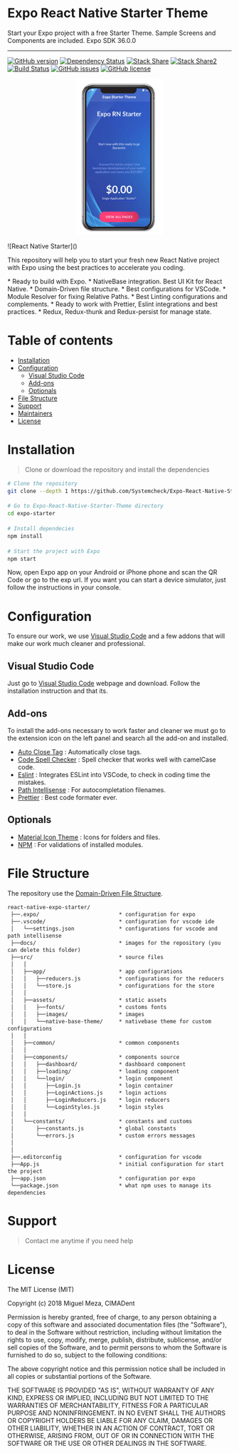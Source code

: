 # Expo React Native Starter Theme
 Start your Expo project with a free Starter Theme. Sample Screens and Components are included. Expo SDK 36.0.0
 

---

[![GitHub version](https://badge.fury.io/gh/Systemcheck%2FExpo-React-Native-Starter-Theme.svg)](https://badge.fury.io/gh/Systemcheck%2FExpo-React-Native-Starter-Theme)
[![Dependency Status](https://david-dm.org/Systemcheck/Expo-React-Native-Starter-Theme.svg)](https://david-dm.org/Systemcheck/Expo-React-Native-Starter-Theme.svg)
[![Stack Share](http://img.shields.io/badge/tech-expo-0690fa.svg?style=flat)](https://stackshare.io/boadude/react-native-expo-starter)
[![Stack Share2](https://img.shields.io/badge/tech-react--native-orange?style=flat)](https://stackshare.io/boadude/react-native-expo-starter)
[![Build Status](https://travis-ci.com/Systemcheck/Expo-React-Native-Starter-Theme.svg?branch=master)](https://travis-ci.com/Systemcheck/Expo-React-Native-Starter-Theme.svg)
[![GitHub issues](https://img.shields.io/github/issues/Systemcheck/Expo-React-Native-Starter-Theme)](https://github.com/Systemcheck/Expo-React-Native-Starter-Theme/issues)
[![GitHub license](https://img.shields.io/github/license/Systemcheck/Expo-React-Native-Starter-Theme)](https://github.com/Systemcheck/Expo-React-Native-Starter-Theme/blob/master/LICENSE)
<p align="center">
  <img src="https://raw.githubusercontent.com/Systemcheck/Expo-React-Native-Starter-Theme/master/assets/smartphone.jpg" height="350" title="ERNST">
  
</p>
![React Native Starter]()
<p>
This repository will help you to start your fresh new React Native project with Expo using the best practices to accelerate you coding.
</p>
* Ready to build with Expo.
* NativeBase integration. Best UI Kit for React Native.
* Domain-Driven file structure.
* Best configurations for VSCode.
* Module Resolver for fixing Relative Paths.
* Best Linting configurations and complements.
* Ready to work with Prettier, Eslint integrations and best practices.
* Redux, Redux-thunk and Redux-persist for manage state.

# Table of contents

* [Installation](#instalation)
* [Configuration](#configuration)
  * [Visual Studio Code](#visual-studio-code)
  * [Add-ons](#add-ons)
  * [Optionals](#optionals)
* [File Structure](#file-structure)
* [Support](#support)
* [Maintainers](#maintainers)
* [License](#license)

# Installation

> Clone or download the repository and install the dependencies

```bash
# Clone the repository
git clone --depth 1 https://github.com/Systemcheck/Expo-React-Native-Starter-Theme.git expo-starter

# Go to Expo-React-Native-Starter-Theme directory
cd expo-starter

# Install dependecies
npm install

# Start the project with Expo
npm start
```

Now, open Expo app on your Android or iPhone phone and scan the QR Code or go to the exp url. If you want you can start a device simulator, just follow the instructions in your console.

# Configuration

To ensure our work, we use [Visual Studio Code](https://code.visualstudio.com/) and a few addons that will make our work much cleaner and professional.

## Visual Studio Code

Just go to [Visual Studio Code](https://code.visualstudio.com/) webpage and download. Follow the installation instruction and that its.

## Add-ons

To install the add-ons necessary to work faster and cleaner we must go to the extension icon on the left panel and search all the add-on and installed.

* [Auto Close Tag](https://marketplace.visualstudio.com/items?itemName=formulahendry.auto-close-tag) : Automatically close tags.
* [Code Spell Checker](https://marketplace.visualstudio.com/items?itemName=streetsidesoftware.code-spell-checker) : Spell checker that works well with camelCase code.
* [Eslint](https://marketplace.visualstudio.com/items?itemName=dbaeumer.vscode-eslint) : Integrates ESLint into VSCode, to check in coding time the mistakes.
* [Path Intellisense](https://marketplace.visualstudio.com/items?itemName=christian-kohler.path-intellisense) : For autocompletation filenames.
* [Prettier](https://marketplace.visualstudio.com/items?itemName=esbenp.prettier-vscode) : Best code formater ever.

## Optionals

* [Material Icon Theme](https://marketplace.visualstudio.com/items?itemName=PKief.material-icon-theme) : Icons for folders and files.
* [NPM](https://marketplace.visualstudio.com/items?itemName=eg2.vscode-npm-script) : For validations of installed modules.

# File Structure

The repository use the [Domain-Driven File Structure](https://medium.com/@hassan.djirdeh/domain-driven-react-redux-a474ecf7d126).

```
react-native-expo-starter/
 ├──.expo/                         * configuration for expo
 ├──.vscode/                       * configuration for vscode ide
 │   └──settings.json              * configurations for vscode and path intellisense
 ├──docs/                          * images for the repository (you can delete this folder)
 ├──src/                           * source files
 │   │
 │   ├──app/                       * app configurations
 │   │   ├──reducers.js            * configurations for the reducers
 │   │   └──store.js               * configurations for the store
 │   │
 │   ├──assets/                    * static assets
 │   │   ├──fonts/                 * customs fonts
 │   │   ├──images/                * images
 │   │   └──native-base-theme/     * nativebase theme for custom configurations
 │   │
 │   ├──common/                    * common components
 │   │
 │   ├──components/                * components source
 │   │   ├──dashboard/             * dashboard component
 │   │   ├──loading/               * loading component
 │   │   └──login/                 * login component
 │   │      ├──Login.js            * login container
 │   │      ├──LoginActions.js     * login actions
 │   │      ├──LoginReducers.js    * login reducers
 │   │      └──LoginStyles.js      * login styles
 │   │
 │   └──constants/                 * constants and customs
 │       ├──constants.js           * global constants
 │       └──errors.js              * custom errors messages
 │
 │
 ├──.editorconfig                  * configuration for vscode
 ├──App.js                         * initial configuration for start the project
 ├──app.json                       * configuration por expo
 └──package.json                   * what npm uses to manage its dependencies
```

# Support

> Contact me anytime if you need help

# License

The MIT License (MIT)

Copyright (c) 2018 Miguel Meza, CIMADent

Permission is hereby granted, free of charge, to any person obtaining a copy
of this software and associated documentation files (the "Software"), to deal
in the Software without restriction, including without limitation the rights
to use, copy, modify, merge, publish, distribute, sublicense, and/or sell
copies of the Software, and to permit persons to whom the Software is
furnished to do so, subject to the following conditions:

The above copyright notice and this permission notice shall be included in all
copies or substantial portions of the Software.

THE SOFTWARE IS PROVIDED "AS IS", WITHOUT WARRANTY OF ANY KIND, EXPRESS OR
IMPLIED, INCLUDING BUT NOT LIMITED TO THE WARRANTIES OF MERCHANTABILITY,
FITNESS FOR A PARTICULAR PURPOSE AND NONINFRINGEMENT. IN NO EVENT SHALL THE
AUTHORS OR COPYRIGHT HOLDERS BE LIABLE FOR ANY CLAIM, DAMAGES OR OTHER
LIABILITY, WHETHER IN AN ACTION OF CONTRACT, TORT OR OTHERWISE, ARISING FROM,
OUT OF OR IN CONNECTION WITH THE SOFTWARE OR THE USE OR OTHER DEALINGS IN THE
SOFTWARE.
